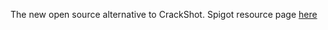The new open source alternative to CrackShot. 
Spigot resource page [here](https://www.spigotmc.org/resources/shovel.46696/)
